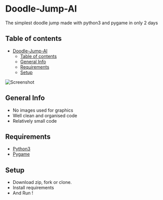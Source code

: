 # Doodle-Jump-AI
The simplest doodle jump made with python3 and pygame in only 2 days

## Table of contents
- [Doodle-Jump-AI](#doodle-jump-ai)
  - [Table of contents](#table-of-contents)
  - [General Info](#general-info)
  - [Requirements](#requirements)
  - [Setup](#setup)

![Screenshot](https://github.com/MykleCode/pygame-doodlejump/blob/main/demo.gif)

## General Info
* No images used for graphics
* Well clean and organised code
* Relatively small code

## Requirements
* [Python3](https://www.python.org/downloads/)
* [Pygame](https://www.pygame.org/news)

## Setup
* Download zip, fork or clone.
* Install requirements
* And Run !
